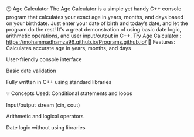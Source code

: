 🕒 Age Calculator
The Age Calculator is a simple yet handy C++ console program that calculates your exact age in years, months, and days based on your birthdate. Just enter your date of birth and today’s date, and let the program do the rest! It's a great demonstration of using basic date logic, arithmetic operations, and user input/output in C++.
 Try Age Calculator :     https://mohammadhamza96.github.io/Programs.github.io/
🎯 Features:
Calculates accurate age in years, months, and days

User-friendly console interface

Basic date validation

Fully written in C++ using standard libraries

💡 Concepts Used:
Conditional statements and loops

Input/output stream (cin, cout)

Arithmetic and logical operators

Date logic without using libraries
